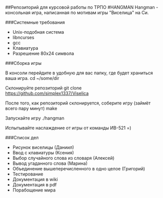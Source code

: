 ##Репозиторий для курсовой работы по ТРПО
#HANGMAN
Hangman - консольная игра, написанная по мотивам игры "Виселица" на Си.

###Системные требования

* Unix-подобная система
* libncurses
* gcc
* Клавиатура
* Разрешение 80x24 символа

###Сборка игры

В консоли перейдите в удобную для вас папку, где будет храниться ваша игра.
    cd ~/some/dir

Склонируйте репозиторий
    git clone https://github.com/simplex1337/Viselica

После того, как репозиторий склонируется, соберите игру (займёт всего пару минут)
    make

Запускайте игру
    ./hangman

Испытывайте наслаждение от игры от команды ИВ-521 =)

###Список дел

* Рисунок виселицы (Даниил)
* Ввод с клавиатуры (Ксения)
* Выбор случайного слова из словаря (Алексей)
* Вывод угаданного слова (Марина)
* Объединение вышеперечисленного в одно целое (Григорий)
* Тестирование
* Документация в wiki
* Документация в pdf
* Порабощение мира
